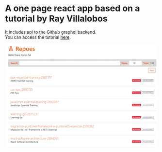 # A one page react app based on a tutorial by Ray Villalobos 
It includes api to the Github graphql backend.  
You can access the tutorial [here](https://www.linkedin.com/learning/building-a-graphql-project-with-react-js).  
  
![screenshot](/src/images/Screenshot.jpg)

 

